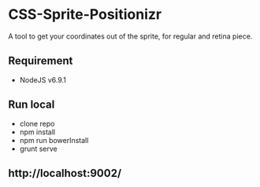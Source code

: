 # CSS-Sprite-Positionizr
A tool to get your coordinates out of the sprite, for regular and retina piece.

## Requirement
* NodeJS v6.9.1

## Run local
* clone repo
* npm install
* npm run bowerInstall
* grunt serve

## http://localhost:9002/